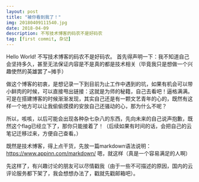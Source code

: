 ```yaml
---
layout: post
title: "被你看到我了！"
img: 20180409111540.jpg 
date: 2018-04-09
description: 不写技术博客的码农不是好码农 
tag: [first commit, 杂记]
---
```

Hello World!
不写技术博客的码农不是好码农。
首先得声明一下：我不知道自己会坚持多久，甚至无法保证内容是不是真的都是技术相关（毕竟我只是想做一个兴趣使然的英雄罢了~摊手）

做这个博客的初衷，是想记录一下到目前为止工作中遇到的坑，如果有机会可以带小鲜肉的时候，可以直接甩出链接：这就是为师的秘籍，自己去看吧！逼格满满。
可是在搭建博客的时候渐渐发现，其实自己还是有一颗文艺青年的心的，既然有这样一个地方可以让我偷偷摸摸的安放自己还骚动的心，那为什么不呢？

所以，咳咳，以后可能会出现各种杂七杂八的东西，先向未来的自己说声抱歉，既然这个flag已经立下了，那你只能接着了！（后续如果有时间的话，会把自己的云笔记迁移过来，方便自己查看。）

既然是技术博客，得上点干货，先放一篇markdown语法说明：https://www.appinn.com/markdown/ 嗯，就这样（真是一个容易满足的人啊）

先这样了，有兴趣讨论的朋友可以尽情戳我（由于一些不可描述的原因，国内的云评论服务都下架了，我会想想办法了，戳就先戳邮箱吧）。
